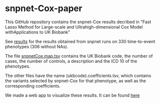 # snpnet-Cox-paper
This GitHub repository contains the snpnet-Cox results decribed in "Fast Lasso Method for Large-scale and Ultrahigh-dimensional Cox Model withApplications to UK Biobank"

See [results](./results) for the results obtained from snpnet runs on 330 time-to-event phenotypes (306 without NAs). 

The file [snpnetCox.map.tsv](./results/snpnetCox.map.tsv) contains the UK Biobank code, the number of cases, the number of controls, a description and the ICD 10 of the phenotypes.

The other files have the name (ukbcode).coefficients.tsv, which contains the variants selected by snpnet-Cox for that phenotype, as well as the corresponding coefficients.

We made a web app to visualize these results. It can be found [here](https://biobankengine.stanford.edu/snpnetcox)
